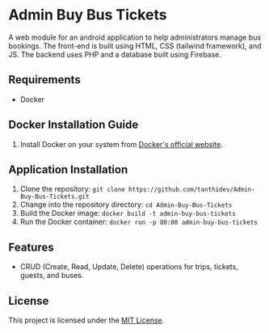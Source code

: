 # Admin Buy Bus Tickets

A web module for an android application to help administrators manage bus bookings. The front-end is built using HTML, CSS (tailwind framework), and JS. The backend uses PHP and a database built using Firebase.

## Requirements
- Docker

## Docker Installation Guide
1. Install Docker on your system from [Docker's official website](https://docs.docker.com/engine/install/).

## Application Installation
1. Clone the repository: `git clone https://github.com/tanthidev/Admin-Buy-Bus-Tickets.git`
2. Change into the repository directory: `cd Admin-Buy-Bus-Tickets`
3. Build the Docker image: `docker build -t admin-buy-bus-tickets`
4. Run the Docker container: `docker run -p 80:80 admin-buy-bus-tickets`

## Features
- CRUD (Create, Read, Update, Delete) operations for trips, tickets, guests, and buses.

## License
This project is licensed under the [MIT License](https://github.com/tanthidev/Admin-Buy-Bus-Tickets/blob/master/LICENSE).